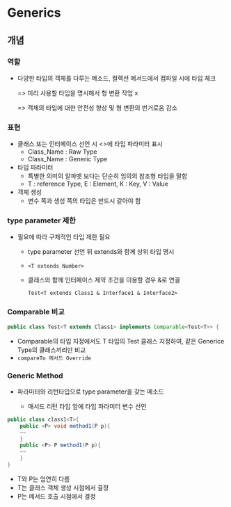 # Generics



## 개념

### 역할

- 다양한 타입의 객체를 다루는 메소드, 컬렉션 메서드에서 컴파일 시에 타입 체크

  => 미리 사용할 타입을 명시해서 형 변환 작업 x

  => 객체의 타입에 대한 안전성 향상 및 형 변환의 번거로움 감소

### 표현

- 클래스 또는 인터페이스 선언 시 <>에 타입 파라미터 표시
  - Class_Name : Raw Type
  - Class_Name<T> : Generic Type
- 타입 파라미터
  - 특별한 의미의 알파벳 보다는 단순히 임의의 참조형 타입을 말함
  - T : reference Type, E : Element, K : Key, V : Value
- 객체 생성
  - 변수 쪽과 생성 쪽의 타입은 반드시 같아야 함

### type parameter 제한

- 필요에 따라 구체적인 타입 제한 필요
  - type parameter 선언 뒤 extends와 함께 상위 타입 명시
  - `<T extends Number>`
  - 클래스와 함께 인터페이스 제약 조건을 이용할 경우 &로 연결
  
    `Test<T extends Class1 & Interface1 & Interface2> ` 

### Comparable 비교

```java
public class Test<T extends Class1> implements Comparable<Test<T>> {	
```

- Comparable의 타입 지정에서도 T 타입의 Test 클래스 지정하여, 같은 Generice Type의 클래스끼리만 비교
- `compareTo 메서드 Override`

### Generic Method

- 파라미터와 리턴타입으로 type parameter을 갖는 메소드

  - 매서드 리턴 타입 앞에 타입 파라미터 변수 선언

```java
public class class1<T>{
    public <P> void method1(P p){
    ~~
    }
    public <P> P method1(P p){
    ~~
    }
}
```

- T와 P는 엄연히 다름
- T는 클래스 객체 생성 시점에서 결정
- P는 메서드 호출 시점에서 결정



